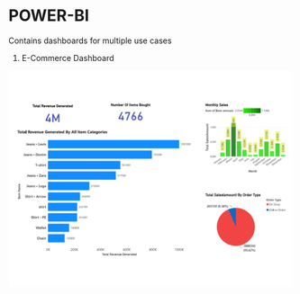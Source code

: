 # POWER-BI
Contains dashboards for multiple use cases

1. E-Commerce Dashboard

![E-Commerce Dashboard](https://github.com/yadgire7/POWER-BI/blob/master/E-Commerce/grooming_e-commerce_dashboard.png)
